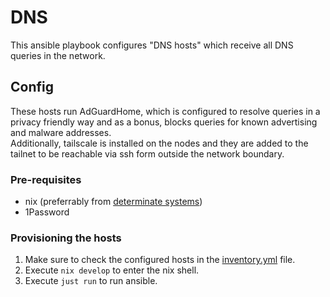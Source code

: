 # DNS
This ansible playbook configures "DNS hosts" which receive all DNS queries in the network.

## Config
These hosts run AdGuardHome, which is configured to resolve queries in a privacy friendly way
and as a bonus, blocks queries for known advertising and malware addresses.  
Additionally, tailscale is installed on the nodes and they are added to the tailnet to be reachable via ssh form outside the network boundary.

### Pre-requisites
* nix (preferrably from [determinate systems](https://determinate.systems/posts/determinate-nix-installer))
* 1Password

### Provisioning the hosts
1. Make sure to check the configured hosts in the [inventory.yml](./inventory.yml) file.
2. Execute `nix develop` to enter the nix shell.
3. Execute `just run` to run ansible.